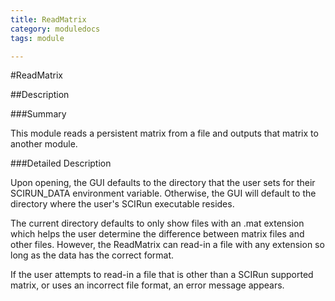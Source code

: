 ```yaml
---
title: ReadMatrix
category: moduledocs
tags: module

---
```


#ReadMatrix

##Description

###Summary

This module reads a persistent matrix from a file and outputs that matrix to another module.

###Detailed Description

Upon opening, the GUI defaults to the directory that the user sets for their SCIRUN_DATA environment variable. Otherwise, the GUI will default to the directory where the user's SCIRun executable resides. 

The current directory defaults to only show files with an .mat extension which helps the user determine the difference between matrix files and other files. However, the ReadMatrix can read-in a file with any extension so long as the data has the correct format. 

If the user attempts to read-in a file that is other than a SCIRun supported matrix, or uses an incorrect file format, an error message appears.

